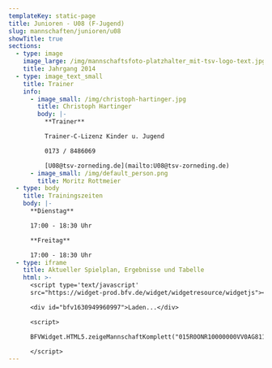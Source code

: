 ```yaml
---
templateKey: static-page
title: Junioren - U08 (F-Jugend)
slug: mannschaften/junioren/u08
showTitle: true
sections:
  - type: image
    image_large: /img/mannschaftsfoto-platzhalter_mit-tsv-logo-text.jpg
    title: Jahrgang 2014
  - type: image_text_small
    title: Trainer
    info:
      - image_small: /img/christoph-hartinger.jpg
        title: Christoph Hartinger
        body: |-
          **Trainer**

          Trainer-C-Lizenz Kinder u. Jugend

          0173 / 8486069

          [U08@tsv-zorneding.de](mailto:U08@tsv-zorneding.de)
      - image_small: /img/default_person.png
        title: Moritz Rottmeier
  - type: body
    title: Trainingszeiten
    body: |-
      **Dienstag**

      17:00 - 18:30 Uhr

      **Freitag**

      17:00 - 18:30 Uhr
  - type: iframe
    title: Aktueller Spielplan, Ergebnisse und Tabelle
    html: >-
      <script type='text/javascript'
      src="https://widget-prod.bfv.de/widget/widgetresource/widgetjs"></script>

      <div id="bfv1630949960997">Laden...</div>

      <script>

      BFVWidget.HTML5.zeigeMannschaftKomplett("015R0ONR10000000VV0AG811VSJKN1K2", "bfv1630949960997", { height: "800", width: "350", selectedTab:BFVWidget.HTML5.mannschaftTabs.spiele, colorResults: "undefined" , colorNav: "undefined" , colorClubName : "undefined" , backgroundNav: "undefined"});

      </script>
---
```

